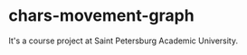 chars-movement-graph
====================

It's a course project at Saint Petersburg Academic University.